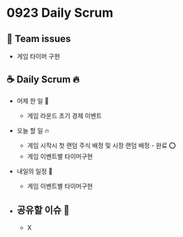 # 0923 Daily Scrum

## 💬 Team issues

-   게임 타이머 구현

## ☕ Daily Scrum 🔥

-   어제 한 일 🌙

    -   게임 라운드 초기 경제 이벤트

-   오늘 할 일 🔥

    -   게임 시작시 첫 랜덤 주식 배정 및 시장 랜덤 배정 - 완료 ⭕
    -   게임 이벤트별 타이머구현

-   내일의 일정 🐥

    -   게임 이벤트별 타이머구현

-   ## 공유할 이슈 🙌

    -   X
